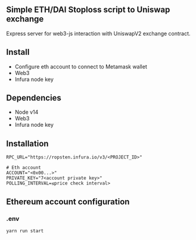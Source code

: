 ## Simple ETH/DAI Stoploss script to Uniswap exchange

Express server for web3-js interaction with UniswapV2 exchange contract.

## Install

- Configure eth account to connect to Metamask wallet
- Web3
- Infura node key

## Dependencies

- Node v14
- Web3
- Infura node key


## Installation

```console
RPC_URL="https://ropsten.infura.io/v3/<PROJECT_ID>"

# Eth account
ACCOUNT="<0x00...>"
PRIVATE_KEY="7<account private key>"
POLLING_INTERVAL=≤price check interval>
```
## Ethereum account configuration
### .env 
```console
yarn run start
```



